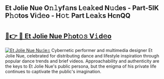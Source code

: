 ## Et Jolie Nue O𝚗𝚕yf𝚊ns L𝚎a𝚔ed N𝚞𝚍es - Part-5IK P𝚑𝚘tos Vi𝚍𝚎o - H𝚘𝚝 Part L𝚎a𝚔s HcnQQ

# <h2><a href="http://kf1p1qu.oniu.top/?m=Et+Jolie+Nue">🔗👉 🔴 Et Jolie Nue P𝚑ot𝚘𝚜 V𝚒d𝚎o</a></h2>

[![Et Jolie Nue Nu𝚍e𝚜](https://i.imgur.com/0qMVB7G.gif)](http://kf1p1qu.oniu.top/?m=Et+Jolie+Nue)
Cybernetic performer and multimedia designer Et Jolie Nue, celebrated for distributing dance and lifestyle inspiration through popular dance trends and brief videos. Approachability and authenticity are the keys to Et Jolie Nue's public persona, but the enigma of his private life continues to captivate the public's imagination.  

